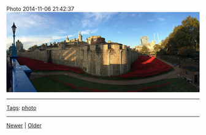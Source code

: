 <!--
title: Photo 2014-11-06 21
date: 2020-06-28T14:49:39.828Z
tags: photo
-->




Photo 2014-11-06 21:42:37
![](101954055367-0.jpg)

<!--BOTTOM-POST-NAVIGATION-->
---

[Tags](tags.md): [photo](tag-photo.md)

---

[Newer](101943850232.md) | [Older](102048321262.md)